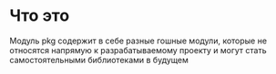 # Что это

Модуль pkg содержит в себе разные гошные модули, которые не относятся напрямую к разрабатываемому проекту и могут стать
самостоятельными библиотеками в будущем